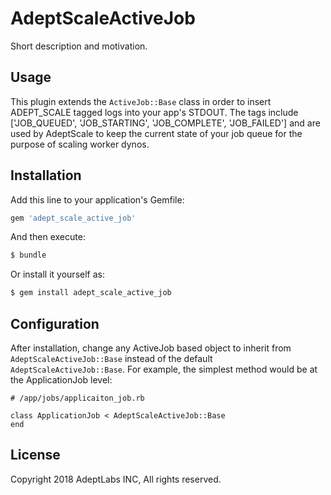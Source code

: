 # AdeptScaleActiveJob
Short description and motivation.

## Usage
This plugin extends the `ActiveJob::Base` class in order to insert ADEPT_SCALE tagged logs into your app's STDOUT. The tags include ['JOB_QUEUED', 'JOB_STARTING', 'JOB_COMPLETE', 'JOB_FAILED'] and are used by AdeptScale to keep the current state of your job queue for the purpose of scaling worker dynos.

## Installation
Add this line to your application's Gemfile:

```ruby
gem 'adept_scale_active_job'
```

And then execute:
```bash
$ bundle
```

Or install it yourself as:
```bash
$ gem install adept_scale_active_job
```

## Configuration
After installation, change any ActiveJob based object to inherit from ```AdeptScaleActiveJob::Base``` instead of the default ```AdeptScaleActiveJob::Base```.
For example, the simplest method would be at the ApplicationJob level:
```
# /app/jobs/applicaiton_job.rb

class ApplicationJob < AdeptScaleActiveJob::Base
end
```

## License
Copyright 2018 AdeptLabs INC, All rights reserved.


